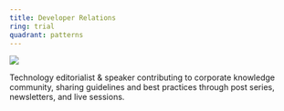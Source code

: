 ```yaml
---
title: Developer Relations
ring: trial
quadrant: patterns
---
```


![](https://img.shields.io/badge/sharepoint-19967d?logo=serverfault&logoColor=000&style=flat)

Technology editorialist & speaker contributing to corporate knowledge community, sharing guidelines and best practices through post series, newsletters, and live sessions.

